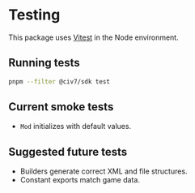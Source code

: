 # Testing

This package uses [Vitest](https://vitest.dev/) in the Node environment.

## Running tests

```bash
pnpm --filter @civ7/sdk test
```

## Current smoke tests

- `Mod` initializes with default values.

## Suggested future tests

- Builders generate correct XML and file structures.
- Constant exports match game data.
